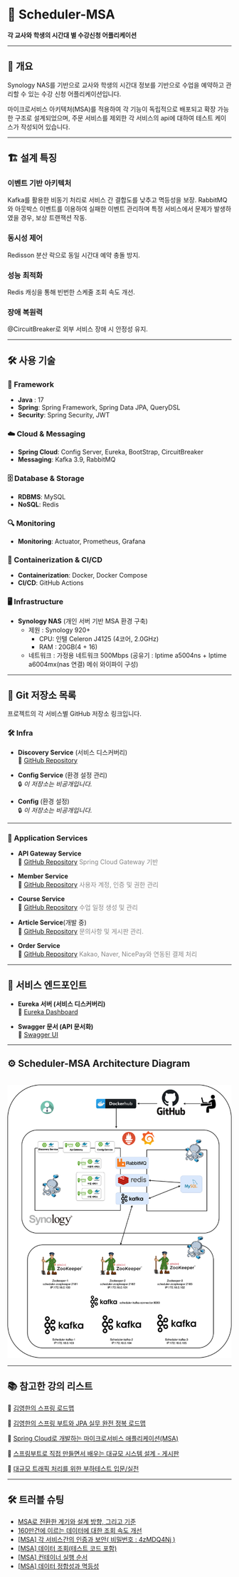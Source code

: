 # 📅 Scheduler-MSA

**각 교사와 학생의 시간대 별 수강신청 어플리케이션**

---

## 📌 개요

Synology NAS를 기반으로 교사와 학생의 시간대 정보를 기반으로 수업을 예약하고 관리할 수 있는 수강 신청 어플리케이션입니다. 

마이크로서비스 아키텍처(MSA)를 적용하여 각 기능이 독립적으로 배포되고 확장 가능한 구조로 설계되었으며, 주문 서비스를 제외한 각 서비스의 api에 대하여 테스트 케이스가 작성되어 있습니다.

---
## 🏗️ 설계 특징

### 이벤트 기반 아키텍처 

Kafka를 활용한 비동기 처리로 서비스 간 결합도를 낮추고 멱등성을 보장.
RabbitMQ와 아웃박스 이벤트를 이용하여 실패한 이벤트 관리하며 특정 서비스에서 문제가 발생하였을 경우, 보상 트랜잭션 작동.

### 동시성 제어

Redisson 분산 락으로 동일 시간대 예약 충돌 방지.

### 성능 최적화

Redis 캐싱을 통해 빈번한 스케줄 조회 속도 개선.

### 장애 복원력

@CircuitBreaker로 외부 서비스 장애 시 안정성 유지.

---

## 🛠️ 사용 기술

### 🧱 Framework
- **Java** : 17
- **Spring**: Spring Framework, Spring Data JPA, QueryDSL
- **Security**: Spring Security, JWT

### ☁️ Cloud & Messaging
- **Spring Cloud**: Config Server, Eureka, BootStrap, CircuitBreaker
- **Messaging**: Kafka 3.9, RabbitMQ

### 🗄️ Database & Storage
- **RDBMS**: MySQL
- **NoSQL**: Redis

### 🔍 Monitoring
- **Monitoring**: Actuator, Prometheus, Grafana

### 🐳 Containerization & CI/CD
- **Containerization**: Docker, Docker Compose
- **CI/CD**: GitHub Actions

### 🖥️ Infrastructure
- **Synology NAS** (개인 서버 기반 MSA 환경 구축)
  -  제원 : Synology 920+ 
     - CPU: 인텔 Celeron J4125 (4코어, 2.0GHz)
     - RAM : 20GB(4 + 16)
  - 네트워크 : 가정용 네트워크 500Mbps (공유기 : Iptime a5004ns + Iptime a6004mx(nas 연결) 메쉬 와이파이 구성)


---


## 📌 Git 저장소 목록
프로젝트의 각 서비스별 GitHub 저장소 링크입니다.

### 🛠️ Infra

- **Discovery Service** (서비스 디스커버리)  
  🔗 [GitHub Repository](https://github.com/devhong96/scheduler-discovery-service)


- **Config Service** (환경 설정 관리)  
  🔒 *이 저장소는 비공개입니다.*


- **Config** (환경 설정)  
  🔒 *이 저장소는 비공개입니다.*

---


### 🚀 Application Services

- **API Gateway Service**  
  🔗 [GitHub Repository](https://github.com/devhong96/scheduler-apigateway-service)
  <span style="color: #888;">Spring Cloud Gateway 기반</span>


- **Member Service**  
  🔗 [GitHub Repository](https://github.com/devhong96/scheduler-member-service)
  <span style="color: #888;">사용자 계정, 인증 및 권한 관리</span>


- **Course Service**  
  🔗 [GitHub Repository](https://github.com/devhong96/scheduler-course-service)
  <span style="color: #888;">수업 일정 생성 및 관리</span>


- **Article Service**(개발 중)  
  🔗 [GitHub Repository](https://github.com/devhong96/scheduler-article-service)
  <span style="color: #888;">문의사항 및 게시판 관리.</span>


- **Order Service**   
  🔗 [GitHub Repository](https://github.com/devhong96/scheduler-order-service)
  <span style="color: #888;">Kakao, Naver, NicePay와 연동된 결제 처리</span>

---

## 🚀 서비스 엔드포인트
- **Eureka 서버 (서비스 디스커버리)**  
  🔗 [Eureka Dashboard](https://seho0218.synology.me:8762/)


- **Swagger 문서 (API 문서화)**  
  🔗 [Swagger UI](https://seho0218.synology.me:8087/swagger-ui/index.html)

---
## ⚙️ Scheduler-MSA Architecture Diagram
\
![scheduler.png](scheduler.png)

---
## 📚 참고한 강의 리스트

🔗 [김영한의 스프링 로드맵](https://www.inflearn.com/roadmaps/373)

🔗 [김영한의 스프링 부트와 JPA 실무 완전 정복 로드맵](https://www.inflearn.com/roadmaps/149)

🔗 [Spring Cloud로 개발하는 마이크로서비스 애플리케이션(MSA)](https://www.inflearn.com/course/%EC%8A%A4%ED%94%84%EB%A7%81-%ED%81%B4%EB%9D%BC%EC%9A%B0%EB%93%9C-%EB%A7%88%EC%9D%B4%ED%81%AC%EB%A1%9C%EC%84%9C%EB%B9%84%EC%8A%A4)

🔗 [스프링부트로 직접 만들면서 배우는 대규모 시스템 설계 - 게시판](https://www.inflearn.com/course/%EC%8A%A4%ED%94%84%EB%A7%81%EB%B6%80%ED%8A%B8%EB%A1%9C-%EB%8C%80%EA%B7%9C%EB%AA%A8-%EC%8B%9C%EC%8A%A4%ED%85%9C%EC%84%A4%EA%B3%84-%EA%B2%8C%EC%8B%9C%ED%8C%90)

🔗 [대규모 트래픽 처리를 위한 부하테스트 입문/실전](https://www.inflearn.com/course/%EB%8C%80%EA%B7%9C%EB%AA%A8%ED%8A%B8%EB%9E%98%ED%94%BD-%EB%B6%80%ED%95%98%ED%85%8C%EC%8A%A4%ED%8A%B8-%EC%9E%85%EB%AC%B8-%EC%8B%A4%EC%A0%84)


---
## 🛠️ 트러블 슈팅

- [MSA로 전환한 계기와 설계 방향, 그리고 기준](https://dev-hong96.tistory.com/134)
- [160만건에 이르는 데이터에 대한 조회 속도 개선](https://dev-hong96.tistory.com/133)
- [[MSA] 각 서비스간의 인증과 보안( 비밀번호 : 4zMDQ4Nj )](https://dev-hong96.tistory.com/135)
- [[MSA] 데이터 조회(테스트 코드 포함)](https://dev-hong96.tistory.com/136)
- [[MSA] 컨테이너 실행 순서](https://dev-hong96.tistory.com/137)
- [[MSA] 데이터 정합성과 멱등성](https://dev-hong96.tistory.com/138)

